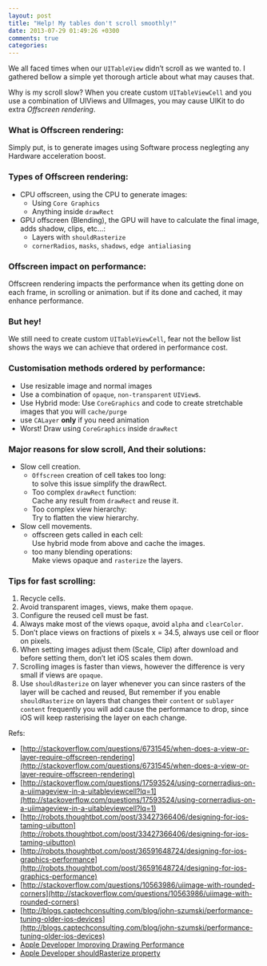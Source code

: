 ```yaml
---
layout: post
title: "Help! My tables don't scroll smoothly!"
date: 2013-07-29 01:49:26 +0300
comments: true
categories: 
---
```


We all faced times when our `UITableView` didn’t scroll as we wanted to.
I gathered bellow a simple yet thorough article about what may causes
that.

Why is my scroll slow? When you create custom `UITableViewCell` and you
use a combination of UIViews and UIImages, you may cause UIKit to do
extra *Offscreen rendering*.

<!--more-->

### What is Offscreen rendering:

Simply put, is to generate images using Software process neglegting any
Hardware acceleration boost.

### Types of Offscreen rendering:

-  CPU offscreen, using the CPU to generate images:
    -  Using `Core Graphics`
    -  Anything inside `drawRect`
-  GPU offscreen (Blending), the GPU will have to calculate the final
    image, adds shadow, clips, etc…:
    -  Layers with `shouldRasterize`
    -  `cornerRadios`, `masks`, `shadows`, `edge antialiasing`

### Offscreen impact on performance:

Offscreen rendering impacts the performance when its getting done on
each frame, in scrolling or animation. but if its done and cached, it
may enhance performance.

### But hey!

We still need to create custom `UITableViewCell`, fear not the bellow
list shows the ways we can achieve that ordered in performance cost.

### Customisation methods ordered by performance:

-  Use resizable image and normal images
-  Use a combination of `opaque`, `non-transparent` `UIView`s.
-  Use Hybrid mode: Use `CoreGraphics` and code to create stretchable
    images that you will `cache/purge`
-  use `CALayer` **only** if you need animation
-  Worst! Draw using `CoreGraphics` inside `drawRect`

### Major reasons for slow scroll, And their solutions:

-  Slow cell creation.
    -  `Offscreen` creation of cell takes too long:\
         to solve this issue simplify the drawRect.
    -  Too complex `drawRect` function:\
         Cache any result from `drawRect` and reuse it.
    -  Too complex view hierarchy:\
         Try to flatten the view hierarchy.
-  Slow cell movements.
    -  offscreen gets called in each cell:\
         Use hybrid mode from above and cache the images.
    -  too many blending operations:\
         Make views opaque and `rasterize` the layers.

### Tips for fast scrolling:

1. Recycle cells.
2. Avoid transparent images, views, make them `opaque`.
3. Configure the reused cell must be fast.
4. Always make most of the views `opaque`, avoid `alpha` and
    `clearColor`.
5. Don’t place views on fractions of pixels x = 34.5, always use ceil
    or floor on pixels.
6. When setting images adjust them (Scale, Clip) after download and
    before setting them, don’t let iOS scales them down.
7. Scrolling images is faster than views, however the difference is
    very small if views are `opaque`.
8. Use `shouldRasterize` on layer whenever you can since rasters of the
    layer will be cached and reused, But remember if you enable
    `shouldRasterize` on layers that changes their `content` or
    `sublayer` `content` frequently you will add cause the performance
    to drop, since iOS will keep rasterising the layer on each change.

Refs:

-  [http://stackoverflow.com/questions/6731545/when-does-a-view-or-layer-require-offscreen-rendering](http://stackoverflow.com/questions/6731545/when-does-a-view-or-layer-require-offscreen-rendering)
-  [http://stackoverflow.com/questions/17593524/using-cornerradius-on-a-uiimageview-in-a-uitableviewcell?lq=1](http://stackoverflow.com/questions/17593524/using-cornerradius-on-a-uiimageview-in-a-uitableviewcell?lq=1)
-  [http://robots.thoughtbot.com/post/33427366406/designing-for-ios-taming-uibutton](http://robots.thoughtbot.com/post/33427366406/designing-for-ios-taming-uibutton)
-  [http://robots.thoughtbot.com/post/36591648724/designing-for-ios-graphics-performance](http://robots.thoughtbot.com/post/36591648724/designing-for-ios-graphics-performance)
-  [http://stackoverflow.com/questions/10563986/uiimage-with-rounded-corners](http://stackoverflow.com/questions/10563986/uiimage-with-rounded-corners)
-  [http://blogs.captechconsulting.com/blog/john-szumski/performance-tuning-older-ios-devices](http://blogs.captechconsulting.com/blog/john-szumski/performance-tuning-older-ios-devices)
-  [Apple Developer Improving Drawing
    Performance](https://developer.apple.com/library/IOS/#documentation/2DDrawing/Conceptual/DrawingPrintingiOS/DrawingTips/DrawingTips.html)
-  [Apple Developer shouldRasterize
    property](https://developer.apple.com/library/mac/documentation/graphicsimaging/reference/CALayer_class/Introduction/Introduction.html#//apple_ref/occ/instp/CALayer/shouldRasterize)


